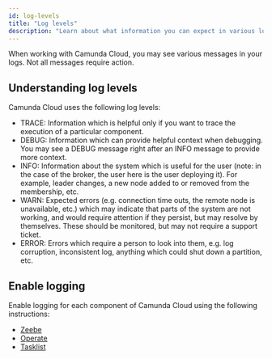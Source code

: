 ```yaml
---
id: log-levels
title: "Log levels"
description: "Learn about what information you can expect in various log levels and how to handle them"
---
```


When working with Camunda Cloud, you may see various messages in your logs. Not all messages require action.

## Understanding log levels

Camunda Cloud uses the following log levels:

* TRACE: Information which is helpful only if you want to trace the execution of a particular component. 
* DEBUG: Information which can provide helpful context when debugging. You may see a DEBUG message right after an INFO message to provide more context.
* INFO: Information about the system which is useful for the user (note: in the case of the broker, the user here is the user deploying it). For example, leader changes, a new node added to or removed from the membership, etc.
* WARN: Expected errors (e.g. connection time outs, the remote node is unavailable, etc.) which may indicate that parts of the system are not working, and would require attention if they persist, but may resolve by themselves. These should be monitored, but may not require a support ticket.
* ERROR: Errors which require a person to look into them, e.g. log corruption, inconsistent log, anything which could shut down a partition, etc.


## Enable logging

Enable logging for each component of Camunda Cloud using the following instructions:

* [Zeebe](../zeebe-deployment/configuration/logging.md)
* [Operate](../operate-deployment/configuration.md/#logging)
* [Tasklist](../tasklist-deployment/configuration.md/#logging)
